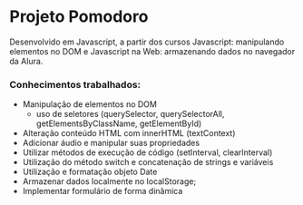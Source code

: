 # Projeto Pomodoro
Desenvolvido em Javascript, a partir dos cursos Javascript: manipulando elementos no DOM e Javascript na Web: armazenando dados no navegador da Alura.

### Conhecimentos trabalhados:

- Manipulação de elementos no DOM
    - uso de seletores (querySelector, querySelectorAll, getElementsByClassName, getElementById)
- Alteração conteúdo HTML com innerHTML (textContext)
- Adicionar áudio e manipular suas propriedades
- Utilizar métodos de execução de código (setInterval, clearInterval)
- Utilização do método switch e concatenação de strings e variáveis
- Utilização e formatação objeto Date
- Armazenar dados localmente no localStorage;
- Implementar formulário de forma dinâmica
